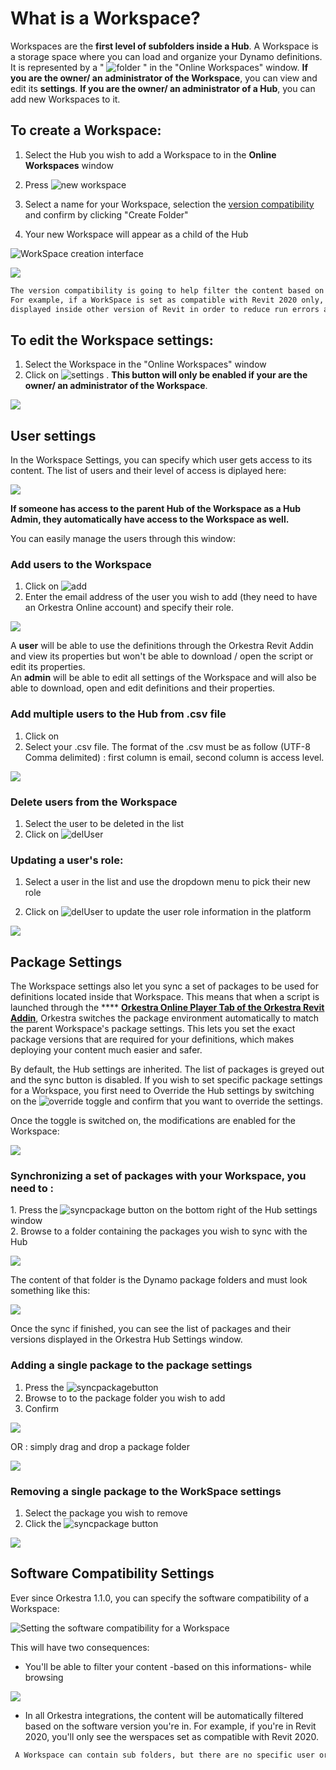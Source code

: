 # What is a Workspace?

Workspaces are the **first level of subfolders inside a Hub**. A Workspace is a storage space where you can load and organize your Dynamo definitions. It is represented by a " ![folder](https://datashapes.files.wordpress.com/2020/05/workspace.png?) " in the "Online Workspaces" window. **If you are the owner/ an administrator of the Workspace**, you can view and edit its **settings**. **If you are the owner/ an administrator of a Hub**, you can add new Workspaces to it.

## To create a Workspace:

1. Select the Hub you wish to add a Workspace to in the **Online Workspaces** window
2. Press  ![new workspace](https://datashapes.files.wordpress.com/2020/05/addworkspace.png?)
3.  Select a name for your Workspace, selection the [version compatibility](what-is-a-workspace.md#software-compatibility-settings) and confirm by clicking "Create Folder"


4.  Your new Workspace will appear as a child of the Hub



![WorkSpace creation interface](../.gitbook/assets/addworkspace.png)

![](https://datashapes.files.wordpress.com/2020/05/wsadded.png?)

```diff
The version compatibility is going to help filter the content based on the Revit/Rhino/Civil3D version you're in!
For example, if a WorkSpace is set as compatible with Revit 2020 only, it's content won't be 
displayed inside other version of Revit in order to reduce run errors and compatibility issues.
```

## To edit the Workspace settings:

1. Select the Workspace in the "Online Workspaces" window&#x20;
2. Click on ![settings](https://datashapes.files.wordpress.com/2020/05/hub-settings.png?) . **This button will only be enabled if your are the owner/ an administrator of the Workspace**.

![](https://datashapes.files.wordpress.com/2020/05/enterwssettings.png?)

## User settings

In the Workspace Settings, you can specify which user gets access to its content. The list of users and their level of access is diplayed here:

![](../.gitbook/assets/usersettings.png)

**If someone has access to the parent Hub of the Workspace as a Hub Admin, they automatically have access to the Workspace as well.**

You can easily manage the users through this window:

### Add users to the Workspace

1. Click on ![add](https://datashapes.files.wordpress.com/2020/05/adduser.png?)
2. Enter the email address of the user you wish to add (they need to have an Orkestra Online account) and specify their role.

![](https://datashapes.files.wordpress.com/2020/05/enteruser.png?)

A **user** will be able to use the definitions through the Orkestra Revit Addin and view its properties but won't be able to download / open the script or edit its properties. \
An **admin** will be able to edit all settings of the Workspace and will also be able to download, open and edit definitions and their properties.

### Add multiple users to the Hub from .csv file <a href="#add-multiple-users-to-the-hub-from-.csv-file" id="add-multiple-users-to-the-hub-from-.csv-file"></a>

1. Click on <img src="../.gitbook/assets/image (2).png" alt="" data-size="line"> ​​
2. Select your .csv file. The format of the .csv must be as follow (UTF-8 Comma delimited) : first column is email, second column is access level.

![](<../.gitbook/assets/image (1).png>)



### Delete users from the Workspace

1. Select the user to be deleted in the list&#x20;
2. Click on ![delUser](https://datashapes.files.wordpress.com/2020/05/deluser.png?)

### Updating a user's role:

1.  Select a user in the list and use the dropdown menu to pick their new role


2. Click on ![delUser](https://datashapes.files.wordpress.com/2020/05/updaterole.png?) to update the user role information in the platform&#x20;

![](../.gitbook/assets/userrole.png)

## Package Settings

The Workspace settings also let you sync a set of packages to be used for definitions located inside that Workspace. This means that when a script is launched through the **** [**Orkestra Online Player Tab of the Orkestra Revit Addin**](../orkestra-revit-addin/orkestra-online-player-tab.md), Orkestra switches the package environment automatically to match the parent Workspace's package settings. This lets you set the exact package versions that are required for your definitions, which makes deploying your content much easier and safer.

By default, the Hub settings are inherited. The list of packages is greyed out and the sync button is disabled. If you wish to set specific package settings for a Workspace, you first need to Override the Hub settings by switching on the ![override](https://datashapes.files.wordpress.com/2020/05/overridehubsettings.png?) toggle and confirm that you want to override the settings.

Once the toggle is switched on, the modifications are enabled for the Workspace:

![](../.gitbook/assets/overridehubsettings.gif)

### Synchronizing a set of packages with your Workspace, you need to :&#x20;

1\. Press the ![syncpackage](https://datashapes.files.wordpress.com/2020/05/synpackages-1.png?) button on the bottom right of the Hub settings window \
2\. Browse to a folder containing the packages you wish to sync with the Hub

![](https://datashapes.files.wordpress.com/2020/05/set-package-folder-1.png?)

The content of that folder is the Dynamo package folders and must look something like this:

![](https://datashapes.files.wordpress.com/2020/05/packages-1.png?)

Once the sync if finished, you can see the list of packages and their versions displayed in the Orkestra Hub Settings window.

### Adding a single package to the package settings

1. Press the <img src="../.gitbook/assets/image (12).png" alt="syncpackage" data-size="line">button&#x20;
2. Browse to to the package folder you wish to add
3. Confirm

![](../.gitbook/assets/addsinglepackage.gif)

OR : simply drag and drop a package folder

![](../.gitbook/assets/dragdrop-package.gif)

### Removing a single package to the WorkSpace settings

1. Select the package you wish to remove
2. Click the <img src="../.gitbook/assets/image (11).png" alt="syncpackage" data-size="line"> button

![](../.gitbook/assets/deletesingle-package.gif)

## Software Compatibility Settings

Ever since Orkestra 1.1.0, you can specify the software compatibility of a Workspace:

![Setting the software compatibility for a Workspace](../.gitbook/assets/softwarecompatibilitysettings.gif)

&#x20;This will have two consequences:&#x20;

* You'll be able to filter  your content -based on this informations- while browsing&#x20;

![](../.gitbook/assets/versionbroswsing.gif)

* In all Orkestra integrations, the content will be automatically filtered based on the software version you're in. For example, if you're in Revit 2020, you'll only see the werspaces set as compatible with Revit 2020.

```diff
 A Workspace can contain sub folders, but there are no specific user or package settings at their level
```
